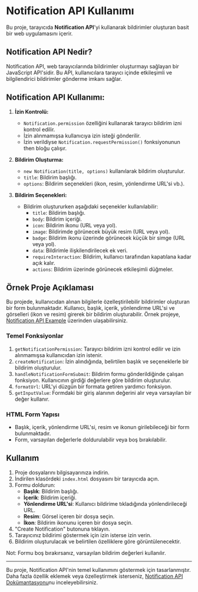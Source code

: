 # Notification API Kullanımı

Bu proje, tarayıcıda **Notification API**'yi kullanarak bildirimler oluşturan basit bir web uygulamasını içerir.

## Notification API Nedir?

Notification API, web tarayıcılarında bildirimler oluşturmayı sağlayan bir JavaScript API'sidir. Bu API, kullanıcılara tarayıcı içinde etkileşimli ve bilgilendirici bildirimler gönderme imkanı sağlar.

## Notification API Kullanımı:

1. **İzin Kontrolü:**
   - `Notification.permission` özelliğini kullanarak tarayıcı bildirim izni kontrol edilir.
   - İzin alınmamışsa kullanıcıya izin isteği gönderilir.
   - İzin verildiyse `Notification.requestPermission()` fonksiyonunun then bloğu çalışır.

2. **Bildirim Oluşturma:**
   - `new Notification(title, options)` kullanılarak bildirim oluşturulur.
   - `title`: Bildirim başlığı.
   - `options`: Bildirim seçenekleri (ikon, resim, yönlendirme URL'si vb.).

3. **Bildirim Seçenekleri:**
   - Bildirim oluştururken aşağıdaki seçenekler kullanılabilir:
     - `title`: Bildirim başlığı.
     - `body`: Bildirim içeriği.
     - `icon`: Bildirim ikonu (URL veya yol).
     - `image`: Bildirimde görünecek büyük resim (URL veya yol).
     - `badge`: Bildirim ikonu üzerinde görünecek küçük bir simge (URL veya yol).
     - `data`: Bildirimle ilişkilendirilecek ek veri.
     - `requireInteraction`: Bildirim, kullanıcı tarafından kapatılana kadar açık kalır.
     - `actions`: Bildirim üzerinde görünecek etkileşimli düğmeler.

## Örnek Proje Açıklaması

Bu projede, kullanıcıdan alınan bilgilerle özelleştirilebilir bildirimler oluşturan bir form bulunmaktadır. Kullanıcı, başlık, içerik, yönlendirme URL'si ve görselleri (ikon ve resim) girerek bir bildirim oluşturabilir.
Örnek projeye, [Notification API Example](https://yeg-notification-api-js.netlify.app/) üzerinden ulaşabilirsiniz.

### Temel Fonksiyonlar

1. `getNotificationPermission`: Tarayıcı bildirim izni kontrol edilir ve izin alınmamışsa kullanıcıdan izin istenir.
2. `createNotification`: İzin alındığında, belirtilen başlık ve seçeneklerle bir bildirim oluşturulur.
3. `handleNotificationFormSubmit`: Bildirim formu gönderildiğinde çalışan fonksiyon. Kullanıcının girdiği değerlere göre bildirim oluşturulur.
4. `formatUrl`: URL'yi düzgün bir formata getiren yardımcı fonksiyon.
5. `getInputValue`: Formdaki bir giriş alanının değerini alır veya varsayılan bir değer kullanır.

### HTML Form Yapısı

- Başlık, içerik, yönlendirme URL'si, resim ve ikonun girilebileceği bir form bulunmaktadır.
- Form, varsayılan değerlerle doldurulabilir veya boş bırakılabilir.

## Kullanım

1. Proje dosyalarını bilgisayarınıza indirin.
2. İndirilen klasördeki `index.html` dosyasını bir tarayıcıda açın.
3. Formu doldurun:
   - **Başlık**: Bildirim başlığı.
   - **İçerik**: Bildirim içeriği.
   - **Yönlendirme URL'si**: Kullanıcı bildirime tıkladığında yönlendirileceği URL.
   - **Resim**: Görsel içeren bir dosya seçin.
   - **İkon**: Bildirim ikonunu içeren bir dosya seçin.
4. "Create Notification" butonuna tıklayın.
5. Tarayıcınız bildirimi göstermek için izin isterse izin verin.
6. Bildirim oluşturulacak ve belirtilen özelliklere göre görüntülenecektir.

Not: Formu boş bırakırsanız, varsayılan bildirim değerleri kullanılır.

---

Bu proje, Notification API'nin temel kullanımını göstermek için tasarlanmıştır. Daha fazla özellik eklemek veya özelleştirmek isterseniz, [Notification API Dokümantasyonu](https://developer.mozilla.org/en-US/docs/Web/API/notification)nu inceleyebilirsiniz.
